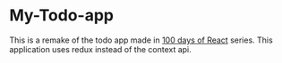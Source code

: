 # My-Todo-app

This is a remake of the todo app made in [100 days of React](https://dev.to/sianwa11/100-days-of-react-1e00) series. This application uses redux instead of the context api.
